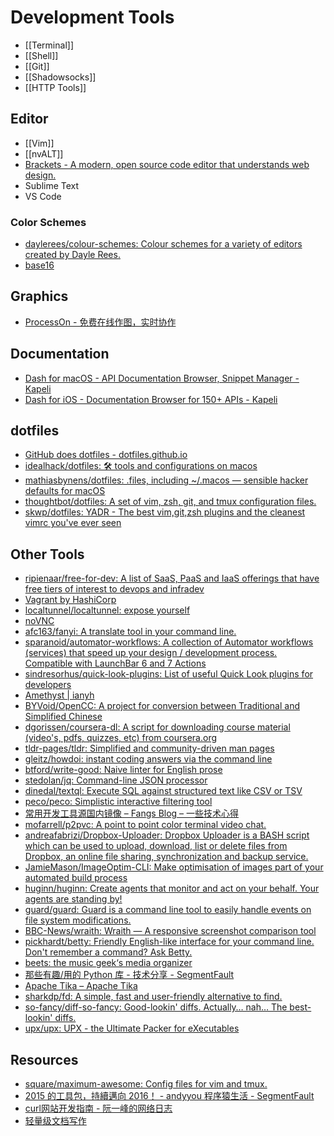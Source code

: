 # Development Tools

- [[Terminal]]
- [[Shell]]
- [[Git]]
- [[Shadowsocks]]
- [[HTTP Tools]]

## Editor

- [[Vim]]
- [[nvALT]]
- [Brackets - A modern, open source code editor that understands web design.](http://brackets.io/)
- Sublime Text
- VS Code

### Color Schemes

- [daylerees/colour-schemes: Colour schemes for a variety of editors created by Dayle Rees.](https://github.com/daylerees/colour-schemes)
- [base16](http://chriskempson.com/projects/base16/)

## Graphics

- [ProcessOn - 免费在线作图，实时协作](https://www.processon.com/)

## Documentation

- [Dash for macOS - API Documentation Browser, Snippet Manager - Kapeli](https://kapeli.com/dash)
- [Dash for iOS - Documentation Browser for 150+ APIs - Kapeli](https://kapeli.com/dash_ios)

## dotfiles

- [GitHub does dotfiles - dotfiles.github.io](http://dotfiles.github.io/)
- [idealhack/dotfiles: 🛠️ tools and configurations on macos](https://github.com/idealhack/dotfiles)
- [mathiasbynens/dotfiles: .files, including ~/.macos — sensible hacker defaults for macOS](https://github.com/mathiasbynens/dotfiles)
- [thoughtbot/dotfiles: A set of vim, zsh, git, and tmux configuration files.](https://github.com/thoughtbot/dotfiles)
- [skwp/dotfiles: YADR - The best vim,git,zsh plugins and the cleanest vimrc you've ever seen](https://github.com/skwp/dotfiles)

## Other Tools

- [ripienaar/free-for-dev: A list of SaaS, PaaS and IaaS offerings that have free tiers of interest to devops and infradev](https://github.com/ripienaar/free-for-dev)
- [Vagrant by HashiCorp](https://www.vagrantup.com/)
- [localtunnel/localtunnel: expose yourself](https://github.com/localtunnel/localtunnel)
- [noVNC](http://novnc.com/info.html)
- [afc163/fanyi: A translate tool in your command line.](https://github.com/afc163/fanyi)
- [sparanoid/automator-workflows: A collection of Automator workflows (services) that speed up your design / development process. Compatible with LaunchBar 6 and 7 Actions](https://github.com/sparanoid/automator-workflows)
- [sindresorhus/quick-look-plugins: List of useful Quick Look plugins for developers](https://github.com/sindresorhus/quick-look-plugins)
- [Amethyst | ianyh](https://ianyh.com/amethyst/)
- [BYVoid/OpenCC: A project for conversion between Traditional and Simplified Chinese](https://github.com/BYVoid/OpenCC)
- [dgorissen/coursera-dl: A script for downloading course material (video's, pdfs, quizzes, etc) from coursera.org](https://github.com/dgorissen/coursera-dl)
- [tldr-pages/tldr: Simplified and community-driven man pages](https://github.com/tldr-pages/tldr)
- [gleitz/howdoi: instant coding answers via the command line](https://github.com/gleitz/howdoi)
- [btford/write-good: Naive linter for English prose](https://github.com/btford/write-good)
- [stedolan/jq: Command-line JSON processor](https://github.com/stedolan/jq)
- [dinedal/textql: Execute SQL against structured text like CSV or TSV](https://github.com/dinedal/textql)
- [peco/peco: Simplistic interactive filtering tool](https://github.com/peco/peco)
- [常用开发工具源国内镜像 – Fangs Blog – 一些技术心得](https://fangs.work/blog/%E7%A8%8B%E5%BA%8F/%E6%9D%82%E9%A1%B9/Common-Repo-Mirror/)
- [mofarrell/p2pvc: A point to point color terminal video chat.](https://github.com/mofarrell/p2pvc)
- [andreafabrizi/Dropbox-Uploader: Dropbox Uploader is a BASH script which can be used to upload, download, list or delete files from Dropbox, an online file sharing, synchronization and backup service.](https://github.com/andreafabrizi/Dropbox-Uploader)
- [JamieMason/ImageOptim-CLI: Make optimisation of images part of your automated build process](https://github.com/JamieMason/ImageOptim-CLI)
- [huginn/huginn: Create agents that monitor and act on your behalf.  Your agents are standing by!](https://github.com/cantino/huginn)
- [guard/guard: Guard is a command line tool to easily handle events on file system modifications.](https://github.com/guard/guard)
- [BBC-News/wraith: Wraith — A responsive screenshot comparison tool](https://github.com/BBC-News/wraith)
- [pickhardt/betty: Friendly English-like interface for your command line. Don't remember a command? Ask Betty.](https://github.com/pickhardt/betty)
- [beets: the music geek‘s media organizer](http://beets.io/)
- [那些有趣/用的 Python 库 - 技术分享 - SegmentFault](https://segmentfault.com/a/1190000010103386)
- [Apache Tika – Apache Tika](https://tika.apache.org/)
- [sharkdp/fd: A simple, fast and user-friendly alternative to find.](https://github.com/sharkdp/fd)
- [so-fancy/diff-so-fancy: Good-lookin' diffs. Actually… nah… The best-lookin' diffs.](https://github.com/so-fancy/diff-so-fancy)
- [upx/upx: UPX - the Ultimate Packer for eXecutables](https://github.com/upx/upx)

## Resources

- [square/maximum-awesome: Config files for vim and tmux.](https://github.com/square/maximum-awesome)
- [2015 的工具包，持續邁向 2016！ - andyyou 程序猿生活 - SegmentFault](https://segmentfault.com/a/1190000004567434)
- [curl网站开发指南 - 阮一峰的网络日志](http://www.ruanyifeng.com/blog/2011/09/curl.html)
- [轻量级文档写作](http://stdio.tumblr.com/lightdoc)
